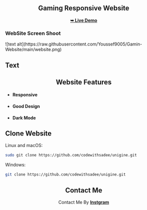 
<div align="center">
  <h2 align="center">Gaming Responsive Website</h2>
  <a href="https://youssef9005.github.io/Gamin-Website/"><strong>➥ Live Demo</strong></a>
</div>

<h3>WebSite Screen Shoot</h3>
![text alt](https://raw.githubusercontent.com/Youssef9005/Gamin-Website/main/website.png)

## Text

<div align="center">
    <h2>Website Features</h2>
</div>
  <ul>
    <li><h4>Responsive</h4></li>
    <li><h4>Good Design</h4></li>
    <li><h4>Dark Mode</h4></li>
  </ul>

## Clone Website

Linux and macOS:

```bash
sudo git clone https://github.com/codewithsadee/unigine.git
```

Windows:

```bash
git clone https://github.com/codewithsadee/unigine.git
```

<div align="center">
    <h2>Contact Me</h2>
    <span>Contact Me By </span><a href="https://instagram.com/youssef_65_sameh?utm_source=qr"><strong>Instgram</strong></a>
</div>
